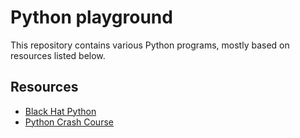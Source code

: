 # Python playground

This repository contains various Python programs, mostly based on resources
listed below.


## Resources
* [Black Hat Python](https://www.nostarch.com/blackhatpython)
* [Python Crash Course](https://nostarch.com/pythoncrashcourse)
